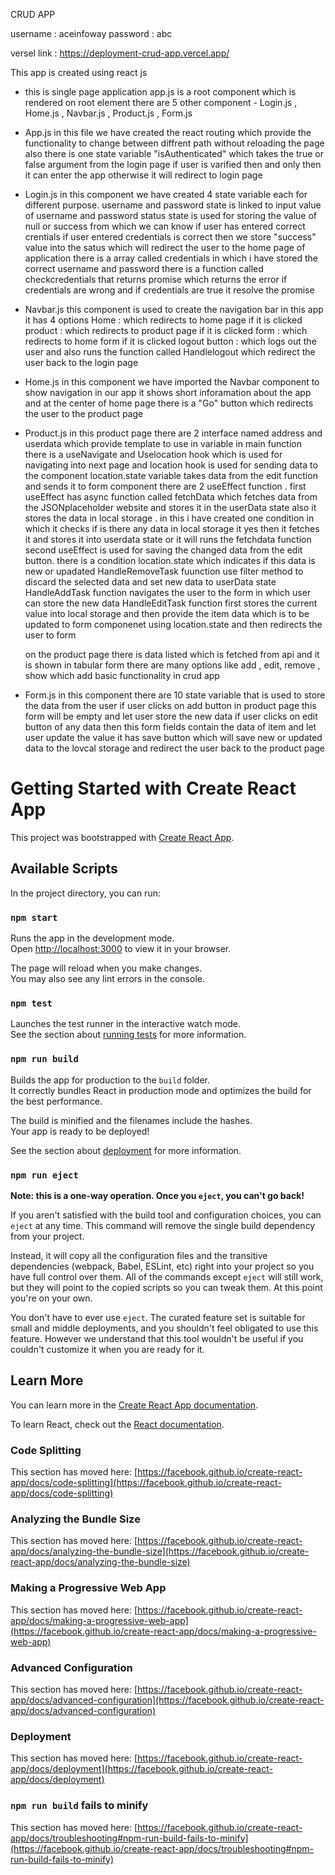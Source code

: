 CRUD APP 

username : aceinfoway
password : abc

versel link : https://deployment-crud-app.vercel.app/

This app is created using react js 

- this is single page application 
  app.js is a root component which is rendered on root element
  there are 5 other component - Login.js , Home.js , Navbar.js , Product.js , Form.js

- App.js
  in this file we have created the react routing which provide the functionality to change between diffrent path without reloading the page
  also there is one state variable "isAuthenticated" which takes the true or false argument from the login page
  if user is varified then and only then it can enter the app otherwise it will redirect to login page 

- Login.js
  in this component we have created 4 state variable each for different purpose. username and password state is linked to input value of username and password
  status state is used for storing the value of null or success from which we can know if user has entered correct crentials if user entered credentials is correct then we store "success" value into the satus
  which will redirect the user to the home page of application
  there is a array called credentials in which i have stored the correct username and password
  there is a function called checkcredentials that returns promise which returns the error if credentials are wrong and if credentials are true it resolve the promise

- Navbar.js
  this component is used to create the navigation bar in this app
  it has 4 options
  Home : which redirects to home page if it is clicked
  product : which redirects to product page if it is clicked
  form : which redirects to home form if it is clicked
  logout button : which logs out the user and also runs the function called Handlelogout which redirect the user back to the login page

  
- Home.js
  in this component we have imported the Navbar component to show navigation in our app
  it shows short inforamation about the app
  and at the center of home page there is a "Go" button which redirects the user to the product page

- Product.js
  in this product page there are 2 interface named address and userdata which provide template to use in variable
  in main function there is a useNavigate and Uselocation hook which is used for navigating into next page and location hook is used for sending data to the component
  location.state variable takes data from the edit function and sends it to form component
  there are 2 useEffect function . first useEffect has async function called fetchData which fetches data from the JSONplaceholder website and stores it in the userData state
  also it stores the data in local storage . in this i have created one condition in which it checks if is there any data in local storage it yes then it fetches it and stores it into userdata state
  or it will runs the fetchdata function
  second useEffect is used for saving the changed data from the edit button. there is a condition location.state which indicates if this data is new or upadated 
  HandleRemoveTask fuunction use filter method to discard the selected data and set new data to userData state
  HandleAddTask function navigates the user to the form in which user can store the new data
  HandleEditTask function first stores the current value into local storage and then provide the item data which is to be updated to form componenet using location.state and then redirects the user to form
  
  on the product page there is data listed which is fetched from api and it is shown in tabular form
  there are many options like add , edit, remove , show which add basic functionality in crud app

- Form.js
  in this component there are 10 state variable that is used to store the data from the user
  if user clicks on add button in product page this form will be empty and let user store the new data
  if user clicks on edit button of any data then this form fields contain the data of item and let user update the value
  it has save button which will save new or updated data to the lovcal storage and redirect the user back to the product page
  
  















# Getting Started with Create React App

This project was bootstrapped with [Create React App](https://github.com/facebook/create-react-app).

## Available Scripts

In the project directory, you can run:

### `npm start`

Runs the app in the development mode.\
Open [http://localhost:3000](http://localhost:3000) to view it in your browser.

The page will reload when you make changes.\
You may also see any lint errors in the console.

### `npm test`

Launches the test runner in the interactive watch mode.\
See the section about [running tests](https://facebook.github.io/create-react-app/docs/running-tests) for more information.

### `npm run build`

Builds the app for production to the `build` folder.\
It correctly bundles React in production mode and optimizes the build for the best performance.

The build is minified and the filenames include the hashes.\
Your app is ready to be deployed!

See the section about [deployment](https://facebook.github.io/create-react-app/docs/deployment) for more information.

### `npm run eject`

**Note: this is a one-way operation. Once you `eject`, you can't go back!**

If you aren't satisfied with the build tool and configuration choices, you can `eject` at any time. This command will remove the single build dependency from your project.

Instead, it will copy all the configuration files and the transitive dependencies (webpack, Babel, ESLint, etc) right into your project so you have full control over them. All of the commands except `eject` will still work, but they will point to the copied scripts so you can tweak them. At this point you're on your own.

You don't have to ever use `eject`. The curated feature set is suitable for small and middle deployments, and you shouldn't feel obligated to use this feature. However we understand that this tool wouldn't be useful if you couldn't customize it when you are ready for it.

## Learn More

You can learn more in the [Create React App documentation](https://facebook.github.io/create-react-app/docs/getting-started).

To learn React, check out the [React documentation](https://reactjs.org/).

### Code Splitting

This section has moved here: [https://facebook.github.io/create-react-app/docs/code-splitting](https://facebook.github.io/create-react-app/docs/code-splitting)

### Analyzing the Bundle Size

This section has moved here: [https://facebook.github.io/create-react-app/docs/analyzing-the-bundle-size](https://facebook.github.io/create-react-app/docs/analyzing-the-bundle-size)

### Making a Progressive Web App

This section has moved here: [https://facebook.github.io/create-react-app/docs/making-a-progressive-web-app](https://facebook.github.io/create-react-app/docs/making-a-progressive-web-app)

### Advanced Configuration

This section has moved here: [https://facebook.github.io/create-react-app/docs/advanced-configuration](https://facebook.github.io/create-react-app/docs/advanced-configuration)

### Deployment

This section has moved here: [https://facebook.github.io/create-react-app/docs/deployment](https://facebook.github.io/create-react-app/docs/deployment)

### `npm run build` fails to minify

This section has moved here: [https://facebook.github.io/create-react-app/docs/troubleshooting#npm-run-build-fails-to-minify](https://facebook.github.io/create-react-app/docs/troubleshooting#npm-run-build-fails-to-minify)
